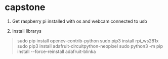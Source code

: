 # capstone
1. Get raspberry pi installed with os and webcam connected to usb

2. Install librarys
> sudo pip install opencv-contrib-python
> sudo pip3 install rpi_ws281x 
> sudo pip3 install adafruit-circuitpython-neopixel
> sudo python3 -m pip install --force-reinstall adafruit-blinka


